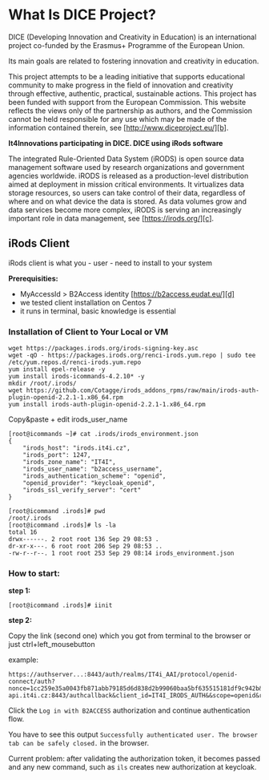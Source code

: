 # What Is DICE Project?

DICE (Developing Innovation and Creativity in Education) is an international project co-funded by the Erasmus+ Programme of the European Union.

Its main goals are related to fostering innovation and creativity in education.

This project attempts to be a leading initiative that supports educational community to make progress in the field of innovation and creativity through effective, authentic, practical, sustainable actions.
This project has been funded with support from the European Commission. This website reflects the views only of the partnership as authors, and the Commission cannot be held responsible for any use which may be made of the information contained therein, see [http://www.diceproject.eu/][b].

**It4Innovations participating in DICE. DICE using iRods software**

The integrated Rule-Oriented Data System (iRODS) is open source data management software used by research organizations and government agencies worldwide. iRODS is released as a production-level distribution aimed at deployment in mission critical environments. It virtualizes data storage resources, so users can take control of their data, regardless of where and on what device the data is stored. As data volumes grow and data services become more complex, iRODS is serving an increasingly important role in data management, see [https://irods.org/][c].

## iRods Client

iRods client is what you - user - need to install to your system

**Prerequisities:**

- MyAccessId > B2Access identity [https://b2access.eudat.eu/][d]
- we tested client installation on Centos 7
- it runs in terminal, basic knowledge is essential

### Installation of Client to Your Local or VM

```console
wget https://packages.irods.org/irods-signing-key.asc
wget -qO - https://packages.irods.org/renci-irods.yum.repo | sudo tee /etc/yum.repos.d/renci-irods.yum.repo
yum install epel-release -y
yum install irods-icommands-4.2.10* -y
mkdir /root/.irods/
wget https://github.com/Cotagge/irods_addons_rpms/raw/main/irods-auth-plugin-openid-2.2.1-1.x86_64.rpm
yum install irods-auth-plugin-openid-2.2.1-1.x86_64.rpm
```

Copy&paste + edit irods_user_name

```console
[root@icommands ~]# cat .irods/irods_environment.json
{
    "irods_host": "irods.it4i.cz",
    "irods_port": 1247,
    "irods_zone_name": "IT4I",
    "irods_user_name": "b2access_username",
    "irods_authentication_scheme": "openid",
    "openid_provider": "keycloak_openid",
    "irods_ssl_verify_server": "cert"
}
```

```console
[root@icommand .irods]# pwd
/root/.irods
[root@icommand .irods]# ls -la
total 16
drwx------. 2 root root 136 Sep 29 08:53 .
dr-xr-x---. 6 root root 206 Sep 29 08:53 ..
-rw-r--r--. 1 root root 253 Sep 29 08:14 irods_environment.json
```

### How to start:

**step 1:**

```console
[root@icommand .irods]# iinit
```

**step 2:**

Copy the link (second one) which you got from terminal to the browser or just ctrl+left_mousebutton

example:

```
https://authserver...:8443/auth/realms/IT4i_AAI/protocol/openid-connect/auth?nonce=1cc259e35a0043fb871abb79185d6d838d2b99060baa5bf635515181df9c942b&state=701842d9867655918ca165f6d7635a155723afb4d37afff0cf550e77114bc519&redirect_uri=https://irods-api.it4i.cz:8443/authcallback&client_id=IT4I_IRODS_AUTH&&scope=openid&response_type=code&access_type=offline&prompt=login%20consent
```

Click the `Log in with B2ACCESS` authorization and continue authentication flow.

You have to see this output `Successfully authenticated user. The browser tab can be safely closed.` in the browser.


Current problem: after validating the authorization token, it becomes passed and any new command, such as `ils` creates new authorization at keycloak.

[b]: http://www.diceproject.eu/
[c]: https://irods.org/
[d]: https://b2access.eudat.eu/
